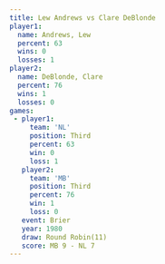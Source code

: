 ```yaml
---
title: Lew Andrews vs Clare DeBlonde
player1:               
  name: Andrews, Lew   
  percent: 63          
  wins: 0              
  losses: 1            
player2:               
  name: DeBlonde, Clare
  percent: 76          
  wins: 1              
  losses: 0            
games:
 - player1:         
     team: 'NL'     
     position: Third
     percent: 63    
     win: 0         
     loss: 1        
   player2:         
     team: 'MB'     
     position: Third
     percent: 76    
     win: 1         
     loss: 0        
   event: Brier         
   year: 1980           
   draw: Round Robin(11)
   score: MB 9 - NL 7   
---
```

